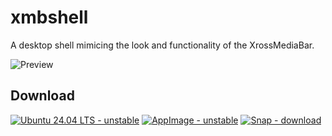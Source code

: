 # xmbshell

A desktop shell mimicing the look and functionality of the XrossMediaBar.

![Preview](https://woodpecker.web.garage.jcm.re/artifacts/XMB-OS/xmbshell/main/public/test-output.webp)

## Download

[![Ubuntu 24.04 LTS - unstable](https://img.shields.io/badge/Ubuntu_24.04_LTS-unstable-yellowgreen?style=for-the-badge&logo=ubuntu)](https://woodpecker.web.garage.jcm.re/artifacts/XMB-OS/xmbshell/main/public/xmbshell-beta-noble.deb)
[![AppImage - unstable](https://img.shields.io/badge/AppImage-unstable-yellowgreen?style=for-the-badge&logo=linux)](https://woodpecker.web.garage.jcm.re/artifacts/XMB-OS/xmbshell/main/public/XMB_Shell-x86_64.AppImage)
[![Snap - download](https://img.shields.io/badge/Snap-edge-orange?style=for-the-badge&logo=snapcraft)](https://woodpecker.web.garage.jcm.re/artifacts/XMB-OS/xmbshell/main/public/xmbshell_beta_amd64.snap)
